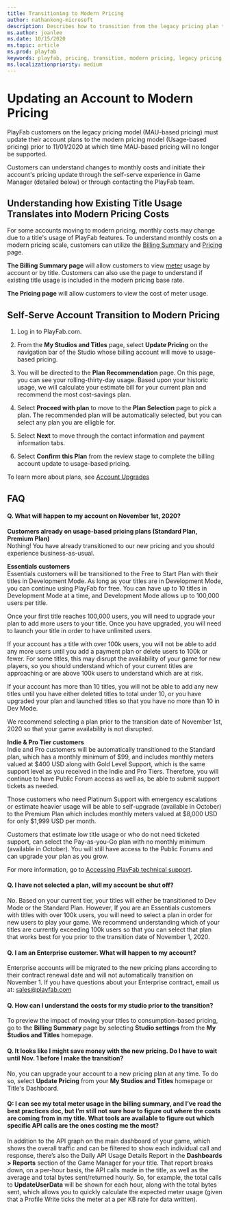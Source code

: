 ```yaml
---
title: Transitioning to Modern Pricing
author: nathankong-microsoft
description: Describes how to transition from the legacy pricing plan to the modern pricing plan.
ms.author: joanlee
ms.date: 10/15/2020
ms.topic: article
ms.prod: playfab
keywords: playfab, pricing, transition, modern pricing, legacy pricing, move, change
ms.localizationpriority: medium
---
```

# Updating an Account to Modern Pricing

 PlayFab customers on the legacy pricing model (MAU-based pricing) must update their account plans to the modern pricing model (Usage-based pricing) prior to 11/01/2020 at which time MAU-based pricing will no longer be supported.

Customers can understand changes to monthly costs and initiate their account's pricing update through the self-serve experience in Game Manager (detailed below) or through contacting the PlayFab team.


## Understanding how Existing Title Usage Translates into Modern Pricing Costs
 For some accounts moving to modern pricing, monthly costs may change due to a title's usage of PlayFab features. To understand monthly costs on a modern pricing scale, customers can utilize the [Billing Summary](../pricing/billingDetails.md) and [Pricing](https://playfab.com/pricing/) page.

 **The Billing Summary page** will allow customers to view [meter](../pricing/Meters/meters.md) usage by account or by title. Customers can also use the page to understand if existing title usage is included in the modern pricing base rate.

**The Pricing page** will allow customers to view the cost of meter usage.


## Self-Serve Account Transition to Modern Pricing

1. Log in to PlayFab.com.

2. From the **My Studios and Titles** page, select **Update Pricing** on the navigation bar of the Studio whose billing account will move to usage-based pricing.

3. You will be directed to the **Plan Recommendation** page. On this page, you can see your rolling-thirty-day usage. Based upon your historic usage, we will calculate your estimate bill for your current plan and recommend the most cost-savings plan. 

4. Select **Proceed with plan** to move to the **Plan Selection** page to pick a plan.  The recommended plan will be automatically selected, but you can select any plan you are elligble for. 

5. Select **Next** to move through the contact information and payment information tabs.

6. Select **Confirm this Plan** from the review stage to complete the billing account update to usage-based pricing.

To learn more about plans, see [Account Upgrades](../pricing/account-upgrades.md)

## FAQ

#### Q. What will happen to my account on November 1st, 2020?
**Customers already on usage-based pricing plans (Standard Plan, Premium Plan)**\
Nothing! You have already transitioned to our new pricing and you should experience business-as-usual.

**Essentials customers**\
Essentials customers will be transitioned to the Free to Start Plan with their titles in Development Mode. As long as your titles are in Development Mode, you can continue using PlayFab for free.  You can have up to 10 titles in Development Mode at a time, and Development Mode allows up to 100,000 users per title.

Once your first title reaches 100,000 users, you will need to upgrade your plan to add more users to your title.  Once you have upgraded, you will need to launch your title in order to have unlimited users. 

If your account has a title with over 100k users, you will not be able to add any more users until you add a payment plan or delete users to 100k or fewer.  For some titles, this may disrupt the availability of your game for new players, so you should understand which of your current titles are approaching or are above 100k users to understand which are at risk.

If your account has more than 10 titles, you will not be able to add any new titles until you have either deleted titles to total under 10, or you have upgraded your plan and launched titles so that you have no more than 10 in Dev Mode.

We recommend selecting a plan prior to the transition date of November 1st, 2020 so that your game availability is not disrupted.

**Indie & Pro Tier customers**\
Indie and Pro customers will be automatically transitioned to the Standard plan, which has a monthly minimum of $99, and includes monthly meters valued at $400 USD along with Gold Level Support, which is the same support level as you received in the Indie and Pro Tiers.  Therefore, you will continue to have Public Forum access as well as, be able to submit support tickets as needed.

Those customers who need Platinum Support with emergency escalations or estimate heavier usage will be able to self-upgrade (available in October) to the Premium Plan which includes monthly meters valued at $8,000 USD for only $1,999 USD per month.

Customers that estimate low title usage or who do not need ticketed support, can select the Pay-as-you-Go plan with no monthly minimum (available in October).  You will still have access to the Public Forums and can upgrade your plan as you grow.

For more information, go to [Accessing PlayFab technical support](https://docs.microsoft.com/gaming/playfab/features/pricing/paidtechnicalsupport).

#### Q. I have not selected a plan, will my account be shut off?
No. Based on your current tier, your titles will either be transitioned to Dev Mode or the Standard Plan.  However, If you are an Essentials customers with titles with over 100k users, you will need to select a plan in order for new users to play your game. We recommend understanding which of your titles are currently exceeding 100k users so that you can select that plan that works best for you prior to the transition date of November 1, 2020.


#### Q. I am an Enterprise customer. What will happen to my account?
Enterprise accounts will be migrated to the new pricing plans according to their contract renewal date and will not automatically transition on November 1. If you have questions about your Enterprise contract, email us at: sales@playfab.com 

#### Q. How can I understand the costs for my studio prior to the transition?
To preview the impact of moving your titles to consumption-based pricing, go to the **Billing Summary** page by selecting **Studio settings** from the **My Studios and Titles** homepage.

#### Q. It looks like I might save money with the new pricing. Do I have to wait until Nov. 1 before I make the transition?
No, you can upgrade your account to a new pricing plan at any time. To do so, select **Update Pricing** from your **My Studios and Titles** homepage or Title's Dashboard.

#### Q: I can see my total meter usage in the billing summary, and I’ve read the best practices doc, but I’m still not sure how to figure out where the costs are coming from in my title. What tools are available to figure out which specific API calls are the ones costing me the most?

In addition to the API graph on the main dashboard of your game, which shows the overall traffic and can be filtered to show each individual call and response, there’s also the Daily API Usage Details Report in the **Dashboards > Reports** section of the Game Manager for your title. That report breaks down, on a per-hour basis, the API calls made in the title, as well as the average and total bytes sent/returned hourly. So, for example, the total calls to **UpdateUserData** will be shown for each hour, along with the total bytes sent, which allows you to quickly calculate the expected meter usage (given that a Profile Write ticks the meter at a per KB rate for data written).
